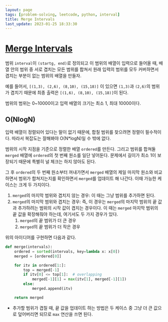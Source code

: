```yaml
---
layout: page
tags: [problem-solving, leetcode, python, interval]
title: Merge Intervals
last_update: 2023-01-25 18:33:30
---
```


# [Merge Intervals](https://leetcode.com/problems/merge-intervals/)

 범위 `interval`이 `(startg, end)`로 정의되고 이 범위의 배열이
 입력으로 들어올 때, 배열 안의 범위 중 서로 겹치는 모든 범위를 합쳐서
 원래 입력의 범위를 모두 커버하면서 겹치는 부분이 없는 범위의 배열을
 만들자.

 예를 들어서, `[(1,3), (2,6), (8,10), (15,18)]` 이 있으면 `(1,3)`과
 `(2,6)`의 범위가 겹치기 때문에 최종 출력은 `[(1,6), (8,10),
 (15,18)]`이 된다.

 범위의 범위는 0~10000이고 입력 배열의 크기는 최소 1, 최대 10000이다.


## O(NlogN)

 입력 배열이 정렬되어 있다는 말이 없기 때문에, 합칠 범위를 찾으려면
 정렬이 필수적이다. 따라서 복잡도는 잘해봐야 O(N*logN)일 수 밖에 없다.

 범위의 시작 지점을 기준으로 정렬한 배열 `ordered`를 만든다. 그리고
 범위를 합쳐둘 `merged` 배열에 `ordered`의 첫 번째 원소를 일단
 넣어둔다. 문제에서 길이가 최소 1이 보장되기 때문에 특별히 널 체크는
 하지 않아도 된다.

 그 후 `ordered`의 두 번째 원소부터 꺼내가면서 `merged` 배열의 제일
 마지막 원소와 비교하면서 범위가 합쳐지는지를 확인하면서 `merged`를
 업데이트 해 나간다. 이때 가능한 케이스는 크게 두 가지이다.
 1. `merged`의 마지막 범위와 겹치지 않는 경우: 이 때는 그냥 범위를
    추가하면 된다.
 2. `merged`의 마지막 범위와 겹치는 경우: 즉, 이 경우는 `merged`의
    마지막 범위의 끝 값과 추가하려는 범위의 시작 값이 겹치는
    경우이다. 이 때는 `merged` 마지막 범위의 끝 값을 확장해줘야
    하는데, 여기서도 두 가지 경우가 있다.
    1. `merged`의 끝 범위가 더 큰 경우
    2. `merged`의 끝 범위가 더 작은 경우

 위의 아이디어를 구현하면 다음과 같다.

```python
def merge(intervals):
    ordered = sorted(intervals, key=lambda x: x[0])
    merged = [ordered[0]]

    for itv in ordered[1:]:
        top = merged[-1]
        if itv[0] <= top[1]:  # overlapping
            merged[-1][1] = max(itv[1], merged[-1][1])
        else:
            merged.append(itv)

    return merged
```

  - 추가할 범위가 겹칠 때, 끝 값을 업데이트 하는 방법은 두 케이스 중
    그냥 더 큰 값으로 덮어버리면 되므로 `max` 연산을 쓰면 된다.
